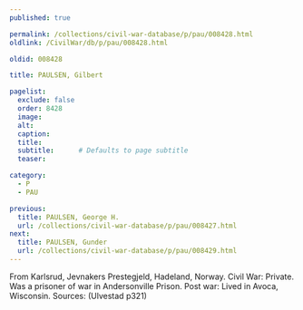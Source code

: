 ```yaml
---
published: true

permalink: /collections/civil-war-database/p/pau/008428.html
oldlink: /CivilWar/db/p/pau/008428.html

oldid: 008428

title: PAULSEN, Gilbert

pagelist:
  exclude: false
  order: 8428
  image: 
  alt:
  caption:
  title:
  subtitle:      # Defaults to page subtitle
  teaser:

category: 
  - P 
  - PAU

previous:
  title: PAULSEN, George H.
  url: /collections/civil-war-database/p/pau/008427.html  
next:
  title: PAULSEN, Gunder
  url: /collections/civil-war-database/p/pau/008429.html   
---
```

From Karlsrud, Jevnakers Prestegjeld, Hadeland, Norway. Civil War: Private. Was a prisoner of war in Andersonville Prison. Post war: Lived in Avoca, Wisconsin. Sources: (Ulvestad p321)